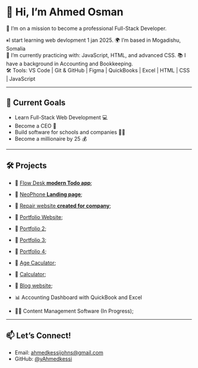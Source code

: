 # 👋 Hi, I’m Ahmed Osman

🎯 I’m on a mission to become a professional Full-Stack Developer.

⏸I start learning web devlopment 1 jan 2025.
🌍 I’m based in Mogadishu, Somalia  
💼 I’m currently practicing with: JavaScript, HTML, and advanced CSS. 
📚 I have a background in Accounting and Bookkeeping.  
🛠️ Tools: VS Code | Git & GitHub | Figma | QuickBooks | Excel | HTML | CSS | JavaScript  

---

## 🚀 Current Goals
- Learn Full-Stack Web Development 💻
- Become a CEO 🔐
- Build software for schools and companies 🏫🏢
- Become a millionaire by 25 💰

---

## 🛠️ Projects
- 🔗 [Flow Desk **modern Todo app**](https://flowdesk-v1.netlify.app/);
- 🔗 [NeoPhone **Landing page**](https://neo-phone.netlify.app/);
- 🔗 [Repair website **created for company**](https://ikaaycenter.netlify.app);
- 🔗 [Portfolio Website](https://ahmedkessi.github.io/-portfolio/);
- 🔗 [Portfolio 2](https://ahmedkessi.github.io/Portfolio2/);
- 🔗 [Portfolio 3](https://ahmedkessi.github.io/Portfolio3/);
- 🔗 [Portfolio 4](https://ahmedkessi.github.io/Portfolio4/);
- 🔗 [Age Caculator](https://ahmedkessi.github.io/Age-Caculator/);
- 🔗 [Calculator](https://ahmedkessi.github.io/Calculator/);
- 🔗 [Blog website](https://ahmedkessi.github.io/blog1/);

- 📊 Accounting Dashboard with QuickBook and Excel
- 👨‍🏫 Content Management Software (In Progress);

---

## 📫 Let’s Connect!
- Email: ahmedkessijohns@gmail.com  
- GitHub: [@yAhmedkessi](https://github.com/Ahmedkessi)  
